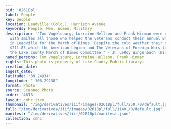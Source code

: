 ```yaml
---
pid: '02618pl'
label: People
key: people
location: Leadville (Colo.), Harrison Avenue
keywords: People, Men, Women, Military
description: '"Tom Vogelsburg, Lorraine Nellson and Frank Hinman were ready to greet
  with smiles all those who helped the veterans conduct their annual Block of Dimes
  in Leadville for the March of Dimes. Despite the cold weather their efforts netted
  $211.85 which the American Legion and The Veterans of Foreign Wars turned over to
  the Lake county March of Dimes Committee." - J. LeRoy Wingenbach (Wingenbach Collection)'
named_persons: Tom Vogelsburg, Lorraine Hellson, Frank Hinman
rights: This photo is property of Lake County Public Library.
creation_date: 
ingest_date: 
latitude: '39.24934'
longitude: "-106.29238"
format: Photo
source: Scanned Photo
order: '4613'
layout: cmhc_item
thumbnail: "/img/derivatives/iiif/images/02618pl/full/250,/0/default.jpg"
full: "/img/derivatives/iiif/images/02618pl/full/1140,/0/default.jpg"
manifest: "/img/derivatives/iiif/02618pl/manifest.json"
collection: cmhc
---
```

